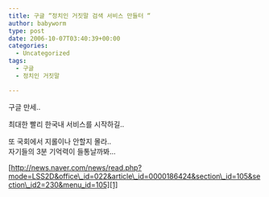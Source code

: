 ```yaml
---
title: 구글 “정치인 거짓말 검색 서비스 만들터 “
author: babyworm
type: post
date: 2006-10-07T03:40:39+00:00
categories:
  - Uncategorized
tags:
  - 구글
  - 정치인 거짓말

---
```

구글 만세..

최대한 빨리 한국내 서비스를 시작하길..

또 국회에서 지롤이나 안할지 몰라..  
자기들의 3분 기억력이 들통날까봐&#8230;

[http://news.naver.com/news/read.php?mode=LSS2D&office\_id=022&article\_id=0000186424&section\_id=105&section\_id2=230&menu_id=105][1]

 [1]: http://news.naver.com/news/read.php?mode=LSS2D&office_id=022&article_id=0000186424&section_id=105&section_id2=230&menu_id=105